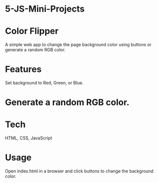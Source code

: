 # 5-JS-Mini-Projects

# Color Flipper
A simple web app to change the page background color using buttons or generate a random RGB color.

# Features
Set background to Red, Green, or Blue.

# Generate a random RGB color.

# Tech
HTML, CSS, JavaScript

# Usage
Open index.html in a browser and click buttons to change the background color.
